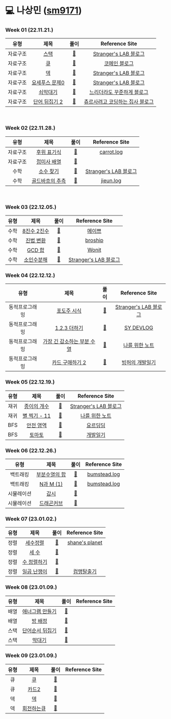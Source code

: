 # 💻 나상민 ([sm9171](https://github.com/sm9171))

### Week 01 (22.11.21.)

| 유형  |                              제목                              |                                                                                   풀이                                                                                    |                                                                                                           Reference Site                                                                                                           | 
|:---:|:------------------------------------------------------------:|:-----------------------------------------------------------------------------------------------------------------------------------------------------------------------:|:----------------------------------------------------------------------------------------------------------------------------------------------------------------------------------------------------------------------------------:|
| 자료구조 |    <a href="https://www.acmicpc.net/problem/10828">스택</a>    | <a href="https://github.com/AlgorismTest/coding-test-study/blob/SangMin/%EB%82%98%EC%83%81%EB%AF%BC/%EB%AC%B8%EC%A0%9C/1%EC%A3%BC%EC%B0%A8/10828/Boj_10828.java">🔗</a> |                                                                                  <a href="https://st-lab.tistory.com/175">Stranger's LAB 블로그</a>                                                                                   |
| 자료구조 |    <a href="https://www.acmicpc.net/problem/10845">큐</a>     | <a href="https://github.com/AlgorismTest/coding-test-study/blob/SangMin/%EB%82%98%EC%83%81%EB%AF%BC/%EB%AC%B8%EC%A0%9C/1%EC%A3%BC%EC%B0%A8/10845/Boj_10845.java">🔗</a> |                                                                                        <a href="https://comain.tistory.com/272">코메인 블로그</a>                                                                                        |
| 자료구조 |    <a href="https://www.acmicpc.net/problem/10866">덱</a>     | <a href="https://github.com/AlgorismTest/coding-test-study/blob/SangMin/%EB%82%98%EC%83%81%EB%AF%BC/%EB%AC%B8%EC%A0%9C/1%EC%A3%BC%EC%B0%A8/10866/Boj_10866.java">🔗</a> |                                                                                  <a href="https://st-lab.tistory.com/211">Stranger's LAB 블로그</a>                                                                                   |
| 자료구조 | <a href="https://www.acmicpc.net/problem/10866">요세푸스 문제0</a> | <a href="https://github.com/AlgorismTest/coding-test-study/blob/SangMin/%EB%82%98%EC%83%81%EB%AF%BC/%EB%AC%B8%EC%A0%9C/1%EC%A3%BC%EC%B0%A8/11866/Boj_11866.java">🔗</a> |                                                                                  <a href="https://st-lab.tistory.com/197">Stranger's LAB 블로그</a>                                                                                   |
| 자료구조 |   <a href="https://www.acmicpc.net/problem/10799">쇠막대기</a>   | <a href="https://github.com/AlgorismTest/coding-test-study/blob/SangMin/%EB%82%98%EC%83%81%EB%AF%BC/%EB%AC%B8%EC%A0%9C/1%EC%A3%BC%EC%B0%A8/10799/Boj_10799.java">🔗</a> |                                                                                 <a href="https://steady-coding.tistory.com/10">느리더라도 꾸준하게 블로그</a>                                                                                  |
| 자료구조 | <a href="https://www.acmicpc.net/problem/17413">단어 뒤집기 2</a> | <a href="https://github.com/AlgorismTest/coding-test-study/blob/SangMin/%EB%82%98%EC%83%81%EB%AF%BC/%EB%AC%B8%EC%A0%9C/1%EC%A3%BC%EC%B0%A8/17413/Boj_17413.java">🔗</a> | <a href="https://yongku.tistory.com/entry/%EB%B0%B1%EC%A4%80-%EC%95%8C%EA%B3%A0%EB%A6%AC%EC%A6%98-%EB%B0%B1%EC%A4%80-17413%EB%B2%88-%EB%8B%A8%EC%96%B4-%EB%92%A4%EC%A7%91%EA%B8%B0-2-%EC%9E%90%EB%B0%94Java">츄르사려고 코딩하는 집사 블로그</a> |

<br>

### Week 02 (22.11.28.)

|  유형  |                             제목                              |                                                                                   풀이                                                                                    |                                                                                Reference Site                                                                                 | 
|:----:|:-----------------------------------------------------------:|:-----------------------------------------------------------------------------------------------------------------------------------------------------------------------:|:-----------------------------------------------------------------------------------------------------------------------------------------------------------------------------:|
| 자료구조 |  <a href="https://www.acmicpc.net/problem/1918">후위 표기식</a>  | <a href="">🔗</a> |               <a href="https://velog.io/@yanghl98/%EB%B0%B1%EC%A4%80-1918-%ED%9B%84%EC%9C%84-%ED%91%9C%EA%B8%B0%EC%8B%9D-JAVA%EC%9E%90%EB%B0%94">carrot.log</a>               |
| 자료구조 | <a href="https://www.acmicpc.net/problem/11656">접미사 배열</a>  | <a href="">🔗</a> |                                                                                <a href=""></a>                                                                                |
|  수학  |  <a href="https://www.acmicpc.net/problem/1978">소수 찾기</a>   | <a href="">🔗</a> |                                                        <a href="https://st-lab.tistory.com/80">Stranger's LAB 블로그</a>                                                         |
|  수학  | <a href="https://www.acmicpc.net/problem/6588">골드바흐의 추측</a> | <a href="">🔗</a> | <a href="https://velog.io/@kimmjieun/%EB%B0%B1%EC%A4%80-6588%EB%B2%88-%EA%B3%A8%EB%93%9C%EB%B0%94%ED%9D%90%EC%9D%98-%EC%B6%94%EC%B8%A1-Java-%EC%9E%90%EB%B0%94">jieun.log</a> |

<br>

### Week 03 (22.12.05.)

| 유형  |                             제목                             |                                                                                   풀이                                                                                    |                                    Reference Site                                     | 
|:---:|:----------------------------------------------------------:|:-----------------------------------------------------------------------------------------------------------------------------------------------------------------------:|:-------------------------------------------------------------------------------------:|
| 수학  | <a href="https://www.acmicpc.net/problem/1212">8진수 2진수</a> | <a href="">🔗</a> |                   <a href="https://maivve.tistory.com/198">메이쁘</a>                    |
| 수학  |    <a href="https://www.acmicpc.net/problem/2745">진법 변환</a>     | <a href="">🔗</a> |                 <a href="https://broship.tistory.com/202">broship</a>                 |
| 수학  |    <a href="https://www.acmicpc.net/problem/9613">GCD 합</a>     | <a href="">🔗</a> |                   <a href="https://wonit.tistory.com/414">Wonit</a>                   |
| 수학  |  <a href="https://www.acmicpc.net/problem/11653">소인수분해</a>  | <a href="">🔗</a> |                                    <a href="https://st-lab.tistory.com/152">Stranger's LAB 블로그</a>                                    |

### Week 04 (22.12.12.)

|   유형    |                              제목                               |                                                                                   풀이                                                                                    |                         Reference Site                          | 
|:-------:|:-------------------------------------------------------------:|:-----------------------------------------------------------------------------------------------------------------------------------------------------------------------:|:---------------------------------------------------------------:|
| 동적프로그래밍 |   <a href="https://www.acmicpc.net/problem/2156">포도주 시식</a>   | <a href="">🔗</a> | <a href="https://st-lab.tistory.com/135">Stranger's LAB 블로그</a> |
| 동적프로그래밍 | <a href="https://www.acmicpc.net/problem/9095">1,2,3 더하기</a>  | <a href="">🔗</a> |     <a href="https://lotuslee.tistory.com/43">SY DEVLOG</a>     |
| 동적프로그래밍 |     <a href="https://www.acmicpc.net/problem/11722">가장 긴 감소하는 부분 수열</a>      | <a href="">🔗</a> |   <a href="https://developer-mac.tistory.com/72">나를 위한 노트</a>   |
| 동적프로그래밍 |     <a href="https://www.acmicpc.net/problem/16194">카드 구매하기 2</a>      | <a href="">🔗</a> |     <a href="https://binghedev.tistory.com/66">빙허의 개발일기</a>      |

### Week 05 (22.12.19.)

| 유형  |                              제목                              |                                                                                   풀이                                                                                    |                         Reference Site                          | 
|:---:|:------------------------------------------------------------:|:-----------------------------------------------------------------------------------------------------------------------------------------------------------------------:|:---------------------------------------------------------------:|
| 재귀  |  <a href="https://www.acmicpc.net/problem/1780">종이의 개수</a>   | <a href="">🔗</a> | <a href="https://st-lab.tistory.com/235">Stranger's LAB 블로그</a> |
| 재귀  | <a href="https://www.acmicpc.net/problem/2448">별 찍기 - 11</a> | <a href="">🔗</a> |   <a href="https://developer-mac.tistory.com/23">나를 위한 노트</a>   |
| BFS |   <a href="https://www.acmicpc.net/problem/2468">안전 영역</a>   | <a href="">🔗</a> |     <a href="https://hyeounstory.tistory.com/180">요르딩딩</a>      |
| BFS |    <a href="https://www.acmicpc.net/problem/7569">토마토</a>    | <a href="">🔗</a> |        <a href="https://dragon-h.tistory.com/17">개발일기</a>        |

### Week 06 (22.12.26.)

|  유형   |                              제목                              |                                                                                   풀이                                                                                    |                                                                      Reference Site                                                                      | 
|:-----:|:------------------------------------------------------------:|:-----------------------------------------------------------------------------------------------------------------------------------------------------------------------:|:--------------------------------------------------------------------------------------------------------------------------------------------------------:|
| 백트래킹  |  <a href="https://www.acmicpc.net/problem/1182">부분수열의 합</a>  | <a href="">🔗</a> |      <a href="https://velog.io/@bumstead/%EB%B0%B1%ED%8A%B8%EB%9E%98%ED%82%B9backTracking-JAVA-%EB%B0%B1%EC%A4%80-15649-9663-1182">bumstead.log</a>      |
| 백트래킹  | <a href="https://www.acmicpc.net/problem/15649">N과 M (1)</a> | <a href="">🔗</a> |       <a href="https://velog.io/@bumstead/%EB%B0%B1%ED%8A%B8%EB%9E%98%ED%82%B9backTracking-JAVA-%EB%B0%B1%EC%A4%80-15649-9663-1182">bumstead.log</a>     |
| 시뮬레이션 |    <a href="https://www.acmicpc.net/problem/15683">감시</a>    | <a href="">🔗</a> |                                                                     <a href=""></a>                                                                      |
| 시뮬레이션 |  <a href="https://www.acmicpc.net/problem/15685">드래곤커브</a>   | <a href="">🔗</a> |                                                                     <a href=""></a>                                                                      |

### Week 07 (23.01.02.)

| 유형  |                            제목                             |                    풀이              |                           Reference Site                            | 
|:---:|:---------------------------------------------------------:|:----------------------------------:|:-------------------------------------------------------------------:|
| 정렬  |  <a href="https://www.acmicpc.net/problem/2752">세수정렬</a>  |         <a href="">🔗</a>          |   <a href="https://shanepark.tistory.com/184">shane's planet</a>    |
| 정렬  |  <a href="https://www.acmicpc.net/problem/10817">세 수</a>  |         <a href="">🔗</a>          |                           <a href=""></a>                           |
| 정렬  | <a href="https://www.acmicpc.net/problem/2750">수 정렬하기</a> |         <a href="">🔗</a>          |                           <a href=""></a>                           |
| 정렬  | <a href="https://www.acmicpc.net/problem/2309">일곱 난쟁이</a> |         <a href="">🔗</a>          | <a href="https://m.blog.naver.com/hanjo1515/221874318797">컴맹탈출기</a> |

### Week 08 (23.01.09.)

|  유형  |                            제목                             |                    풀이              | Reference Site  | 
|:----:|:---------------------------------------------------------:|:----------------------------------:|:---------------:|
|  배열  |  <a href="https://www.acmicpc.net/problem/1919">애너그램 만들기</a>  |         <a href="">🔗</a>          | <a href=""></a> |
|  배열  |  <a href="https://www.acmicpc.net/problem/13300">방 배정</a>  |         <a href="">🔗</a>          | <a href=""></a> |
|  스택  | <a href="https://www.acmicpc.net/problem/12605">단어순서 뒤집기</a> |         <a href="">🔗</a>          | <a href=""></a> |
|  스택  | <a href="https://www.acmicpc.net/problem/17608">막대기</a> |         <a href="">🔗</a>          | <a href=""></a> |

### Week 09 (23.01.09.)

| 유형  |                            제목                            |                    풀이              | Reference Site  | 
|:---:|:--------------------------------------------------------:|:----------------------------------:|:---------------:|
|  큐  |  <a href="https://www.acmicpc.net/problem/10845">큐</a>   |         <a href="">🔗</a>          | <a href=""></a> |
|  큐  |  <a href="https://www.acmicpc.net/problem/2164">카드2</a>  |         <a href="">🔗</a>          | <a href=""></a> |
|  덱  |  <a href="https://www.acmicpc.net/problem/10866">덱</a>   |         <a href="">🔗</a>          | <a href=""></a> |
|  덱  | <a href="https://www.acmicpc.net/problem/1021">회전하는큐</a> |         <a href="">🔗</a>          | <a href=""></a> |